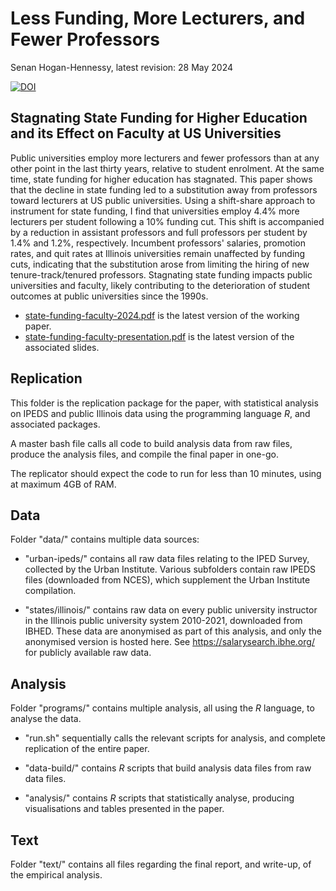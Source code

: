 # Less Funding, More Lecturers, and Fewer Professors

Senan Hogan-Hennessy, latest revision: 28 May 2024

[![DOI](https://zenodo.org/badge/592568213.svg)](https://zenodo.org/doi/10.5281/zenodo.11373226)

## Stagnating State Funding for Higher Education and its Effect on Faculty at US Universities

Public universities employ more lecturers and fewer professors than at any other point in the last thirty years, relative to student enrolment.
At the same time, state funding for higher education has stagnated.
This paper shows that the decline in state funding led to a substitution away from professors toward lecturers at US public universities.
Using a shift-share approach to instrument for state funding, I find that universities employ 4.4\% more lecturers per student following a 10\% funding cut.
This shift is accompanied by a reduction in assistant professors and full professors per student by 1.4\% and 1.2\%, respectively.
Incumbent professors' salaries, promotion rates, and quit rates at Illinois universities remain unaffected by funding cuts, indicating that the substitution arose from limiting the hiring of new tenure-track/tenured professors.
Stagnating state funding impacts public universities and faculty, likely contributing to the deterioration of student outcomes at public universities since the 1990s.

- [state-funding-faculty-2024.pdf](https://github.com/shoganhennessy/state-funding-faculty/blob/main/state-funding-faculty-2024.pdf) is the latest version of the working paper.
- [state-funding-faculty-presentation.pdf](https://github.com/shoganhennessy/state-funding-faculty/blob/main/state-funding-faculty-presentation.pdf) is the latest version of the associated slides.


## Replication

This folder is the replication package for the paper, with statistical analysis on IPEDS and public Illinois data using the programming language *R*, and associated packages.

A master bash file calls all code to build analysis data from raw files, produce the analysis files, and compile the final paper in one-go.

The replicator should expect the code to run for less than 10 minutes, using at maximum 4GB of RAM.

## Data

Folder "data/" contains multiple data sources:

- "urban-ipeds/" contains all raw data files relating to the IPED Survey, collected by the Urban Institute.
Various subfolders contain raw IPEDS files (downloaded from NCES), which supplement the Urban Institute compilation.

- "states/illinois/" contains raw data on every public university instructor in the Illinois public university system 2010-2021, downloaded from IBHED.
These data are anonymised as part of this analysis, and only the anonymised version is hosted here.
See https://salarysearch.ibhe.org/ for publicly available raw data.

## Analysis

Folder "programs/" contains multiple analysis, all using the *R* language, to analyse the data.

- "run.sh" sequentially calls the relevant scripts for analysis, and complete replication of the entire paper.

- "data-build/" contains *R* scripts that build analysis data files from raw data files.

- "analysis/" contains *R* scripts that statistically analyse, producing visualisations and tables presented in the paper.

## Text

Folder "text/" contains all files regarding the final report, and write-up, of the empirical analysis.

